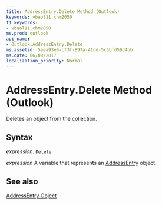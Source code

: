 ```yaml
---
title: AddressEntry.Delete Method (Outlook)
keywords: vbaol11.chm2050
f1_keywords:
- vbaol11.chm2050
ms.prod: outlook
api_name:
- Outlook.AddressEntry.Delete
ms.assetid: 5aea93e6-cf3f-897a-41dd-5c5bfd59d4bb
ms.date: 06/08/2017
localization_priority: Normal
---
```



# AddressEntry.Delete Method (Outlook)

Deletes an object from the collection.


## Syntax

_expression_. `Delete`

_expression_ A variable that represents an [AddressEntry](./Outlook.AddressEntry.md) object.


## See also


[AddressEntry Object](Outlook.AddressEntry.md)

